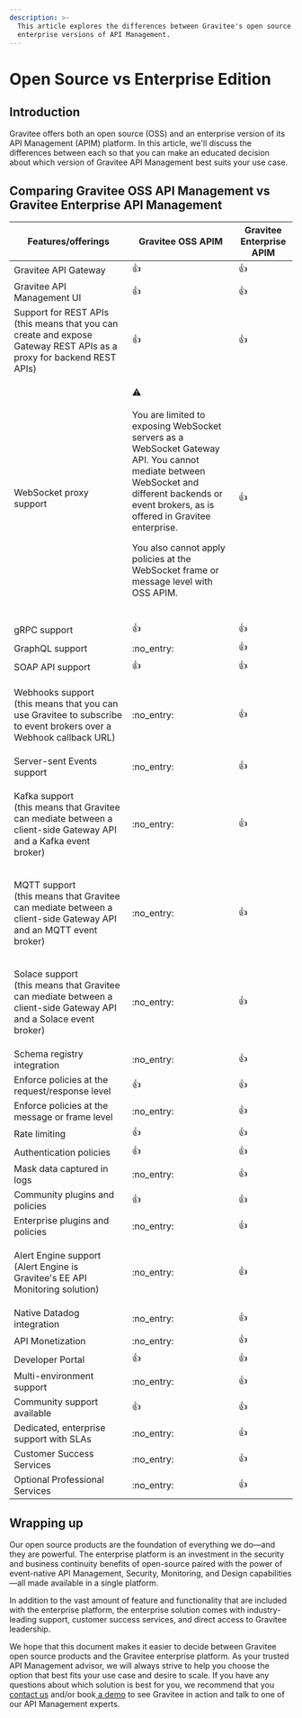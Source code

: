 ```yaml
---
description: >-
  This article explores the differences between Gravitee's open source and
  enterprise versions of API Management.
---
```


# Open Source vs Enterprise Edition

## Introduction

Gravitee offers both an open source (OSS) and an enterprise version of its API Management (APIM) platform. In this article, we'll discuss the differences between each so that you can make an educated decision about which version of Gravitee API Management best suits your use case.

## Comparing Gravitee OSS API Management vs Gravitee Enterprise API Management

| Features/offerings                                                                                                           | Gravitee OSS APIM                                                                                                                                                                                                                                                                                                                                                                              | Gravitee Enterprise APIM |
| ---------------------------------------------------------------------------------------------------------------------------- | ---------------------------------------------------------------------------------------------------------------------------------------------------------------------------------------------------------------------------------------------------------------------------------------------------------------------------------------------------------------------------------------------- | ------------------------ |
| Gravitee API Gateway                                                                                                         | :thumbsup:                                                                                                                                                                                                                                                                                                                                                                                     | :thumbsup:               |
| Gravitee API Management UI                                                                                                   | :thumbsup:                                                                                                                                                                                                                                                                                                                                                                                     | :thumbsup:               |
| Support for REST APIs (this means that you can create and expose Gateway REST APIs as a proxy for backend REST APIs)         | :thumbsup:                                                                                                                                                                                                                                                                                                                                                                                     | :thumbsup:               |
| WebSocket proxy support                                                                                                      | <p><span data-gb-custom-inline data-tag="emoji" data-code="26a0">⚠</span><br><br>You are limited to exposing WebSocket servers as a WebSocket Gateway API. You cannot mediate between WebSocket and different backends or event brokers, as is offered in Gravitee enterprise. </p><p></p><p>You also cannot apply policies at the WebSocket frame or message level with OSS APIM.<br><br></p> | :thumbsup:               |
| gRPC support                                                                                                                 | :thumbsup:                                                                                                                                                                                                                                                                                                                                                                                     | :thumbsup:               |
| GraphQL support                                                                                                              | :no\_entry:                                                                                                                                                                                                                                                                                                                                                                                    | :thumbsup:               |
| SOAP API support                                                                                                             | :thumbsup:                                                                                                                                                                                                                                                                                                                                                                                     | :thumbsup:               |
| <p>Webhooks support <br>(this means that you can use Gravitee to subscribe to event brokers over a Webhook callback URL)</p> | :no\_entry:                                                                                                                                                                                                                                                                                                                                                                                    | :thumbsup:               |
| Server-sent Events support                                                                                                   | :no\_entry:                                                                                                                                                                                                                                                                                                                                                                                    | :thumbsup:               |
| <p>Kafka support<br>(this means that Gravitee can mediate between a client-side Gateway API and a Kafka event broker)</p>    | :no\_entry:                                                                                                                                                                                                                                                                                                                                                                                    | :thumbsup:               |
| <p>MQTT support<br>(this means that Gravitee can mediate between a client-side Gateway API and an MQTT event broker)</p>     | :no\_entry:                                                                                                                                                                                                                                                                                                                                                                                    | :thumbsup:               |
| <p>Solace support<br>(this means that Gravitee can mediate between a client-side Gateway API and a Solace event broker)</p>  | :no\_entry:                                                                                                                                                                                                                                                                                                                                                                                    | :thumbsup:               |
| Schema registry integration                                                                                                  | :no\_entry:                                                                                                                                                                                                                                                                                                                                                                                    | :thumbsup:               |
| Enforce policies at the request/response level                                                                               | :thumbsup:                                                                                                                                                                                                                                                                                                                                                                                     | :thumbsup:               |
| Enforce policies at the message or frame level                                                                               | :no\_entry:                                                                                                                                                                                                                                                                                                                                                                                    | :thumbsup:               |
| Rate limiting                                                                                                                | :thumbsup:                                                                                                                                                                                                                                                                                                                                                                                     | :thumbsup:               |
| Authentication policies                                                                                                      | :thumbsup:                                                                                                                                                                                                                                                                                                                                                                                     | :thumbsup:               |
| Mask data captured in logs                                                                                                   | :no\_entry:                                                                                                                                                                                                                                                                                                                                                                                    | :thumbsup:               |
| Community plugins and policies                                                                                               | :thumbsup:                                                                                                                                                                                                                                                                                                                                                                                     | :thumbsup:               |
| Enterprise plugins and policies                                                                                              | :no\_entry:                                                                                                                                                                                                                                                                                                                                                                                    | :thumbsup:               |
| <p>Alert Engine support <br>(Alert Engine is Gravitee's EE API Monitoring solution)</p>                                      | :no\_entry:                                                                                                                                                                                                                                                                                                                                                                                    | :thumbsup:               |
| Native Datadog integration                                                                                                   | :no\_entry:                                                                                                                                                                                                                                                                                                                                                                                    | :thumbsup:               |
| API Monetization                                                                                                             | :no\_entry:                                                                                                                                                                                                                                                                                                                                                                                    | :thumbsup:               |
| Developer Portal                                                                                                             | :thumbsup:                                                                                                                                                                                                                                                                                                                                                                                     | :thumbsup:               |
| Multi-environment support                                                                                                    | :no\_entry:                                                                                                                                                                                                                                                                                                                                                                                    | :thumbsup:               |
| Community support available                                                                                                  | :thumbsup:                                                                                                                                                                                                                                                                                                                                                                                     | :thumbsup:               |
| Dedicated, enterprise support with SLAs                                                                                      | :no\_entry:                                                                                                                                                                                                                                                                                                                                                                                    | :thumbsup:               |
| Customer Success Services                                                                                                    | :no\_entry:                                                                                                                                                                                                                                                                                                                                                                                    | :thumbsup:               |
| Optional Professional Services                                                                                               | :no\_entry:                                                                                                                                                                                                                                                                                                                                                                                    | :thumbsup:               |

## Wrapping up

Our open source products are the foundation of everything we do—and they are powerful. The enterprise platform is an investment in the security and business continuity benefits of open-source paired with the power of event-native API Management, Security, Monitoring, and Design capabilities—all made available in a single platform.&#x20;

In addition to the vast amount of feature and functionality that are included with the enterprise platform, the enterprise solution comes with industry-leading support, customer success services, and direct access to Gravitee leadership.&#x20;

We hope that this document makes it easier to decide between Gravitee open source products and the Gravitee enterprise platform. As your trusted API Management advisor, we will always strive to help you choose the option that best fits your use case and desire to scale. If you have any questions about which solution is best for you, we recommend that you [contact us](https://www.gravitee.io/contact-us) and/or book[ a demo](https://www.gravitee.io/demo) to see Gravitee in action and talk to one of our API Management experts.
